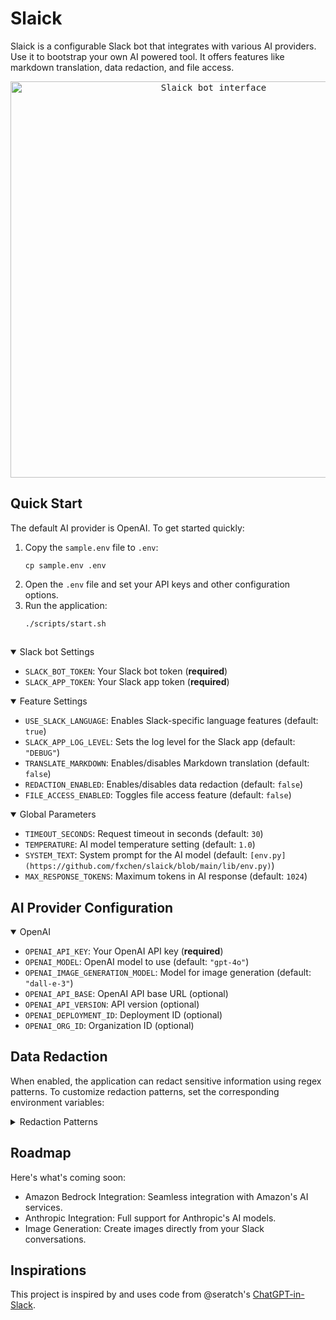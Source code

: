 # Slaick

Slaick is a configurable Slack bot that integrates with various AI providers. Use it to bootstrap your own AI powered tool. It offers features like markdown translation, data redaction, and file access.

<p align="center">
  <kbd>
    <img width="634" alt="Slaick bot interface" src="https://github.com/user-attachments/assets/f556fbca-57b3-4866-b840-c5249f62a58e">
  </kbd>
</p>

## Quick Start

The default AI provider is OpenAI. To get started quickly:

1. Copy the `sample.env` file to `.env`:
   ```
   cp sample.env .env
   ```
2. Open the `.env` file and set your API keys and other configuration options.
3. Run the application:
   ```
   ./scripts/start.sh
   ```

<!-- 
Note: If you're using OpenAI (the default provider), make sure to set the `OPENAI_API_KEY` in your `.env` file.
To use an alternate provider, set the `PROVIDER` variable in your `.env` file to the desired provider (e.g., `PROVIDER=anthropic` or `PROVIDER=bedrock`). Make sure to set the corresponding API keys for the chosen provider. -->


## 
<details open>
<summary>Slack bot Settings</summary>

- `SLACK_BOT_TOKEN`: Your Slack bot token (**required**)
- `SLACK_APP_TOKEN`: Your Slack app token (**required**)

</details>

<details open>
<summary>Feature Settings</summary>

- `USE_SLACK_LANGUAGE`: Enables Slack-specific language features (default: `true`)
- `SLACK_APP_LOG_LEVEL`: Sets the log level for the Slack app (default: `"DEBUG"`)
- `TRANSLATE_MARKDOWN`: Enables/disables Markdown translation (default: `false`)
- `REDACTION_ENABLED`: Enables/disables data redaction (default: `false`)
- `FILE_ACCESS_ENABLED`: Toggles file access feature (default: `false`)

</details>

<details open>
<summary>Global Parameters</summary>

<!-- - `PROVIDER`: AI provider to use (default: `"openai"`) -->
- `TIMEOUT_SECONDS`: Request timeout in seconds (default: `30`)
- `TEMPERATURE`: AI model temperature setting (default: `1.0`)
- `SYSTEM_TEXT`: System prompt for the AI model (default: `[env.py](https://github.com/fxchen/slaick/blob/main/lib/env.py)`)
- `MAX_RESPONSE_TOKENS`: Maximum tokens in AI response (default: `1024`)

</details>

## AI Provider Configuration

<details open>
<summary>OpenAI</summary>
<!-- (Default Provider) -->

- `OPENAI_API_KEY`: Your OpenAI API key (**required**)
- `OPENAI_MODEL`: OpenAI model to use (default: `"gpt-4o"`)
- `OPENAI_IMAGE_GENERATION_MODEL`: Model for image generation (default: `"dall-e-3"`)
- `OPENAI_API_BASE`: OpenAI API base URL (optional)
- `OPENAI_API_VERSION`: API version (optional)
- `OPENAI_DEPLOYMENT_ID`: Deployment ID (optional)
- `OPENAI_ORG_ID`: Organization ID (optional)

</details>

<!-- <details>
<summary>Anthropic</summary>

- `ANTHROPIC_API_KEY`: Your Anthropic API key (**required**)
- `ANTHROPIC_MODEL`: Anthropic model to use (default: `"claude-3-5-sonnet-20240620"`)
- `ANTHROPIC_API_BASE`: Anthropic API base URL (optional)

</details>

<details>
<summary>Amazon Bedrock</summary>

- `AWS_ACCESS_KEY_ID`: AWS access key ID (**required**)
- `AWS_SECRET_ACCESS_KEY`: AWS secret access key (**required**)
- `BEDROCK_ASSUME_ROLE`: AWS role for Bedrock access (**alternative auth**)
- `AWS_REGION_NAME`: AWS region (default: `"us-east-1"`)
- `BEDROCK_MODEL`: Bedrock model to use (default: `bedrock/anthropic.claude-3-5-sonnet-20240620-v1:0`)
- `BEDROCK_IMAGE_MODEL`: Bedrock model for image generation (default: `bedrock/stability.stable-diffusion-xl-v0`)
- `BEDROCK_API_BASE`: Bedrock API base URL (optional)

</details> -->

## Data Redaction

When enabled, the application can redact sensitive information using regex patterns. To customize redaction patterns, set the corresponding environment variables:

<details>
<summary>Redaction Patterns</summary>

- `REDACT_EMAIL_PATTERN`: For email addresses
- `REDACT_PHONE_PATTERN`: For phone numbers
- `REDACT_CREDIT_CARD_PATTERN`: For credit card numbers
- `REDACT_SSN_PATTERN`: For Social Security Numbers (SSNs)
- `REDACT_USER_DEFINED_PATTERN`: Custom user-defined pattern

</details>

## Roadmap

Here's what's coming soon:

- Amazon Bedrock Integration: Seamless integration with Amazon's AI services.
- Anthropic Integration: Full support for Anthropic's AI models.
- Image Generation: Create images directly from your Slack conversations.

## Inspirations

This project is inspired by and uses code from @seratch's [ChatGPT-in-Slack](https://github.com/seratch/ChatGPT-in-Slack/).
